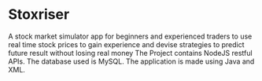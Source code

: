 # Stoxriser
A stock market simulator app for beginners and experienced traders to use real time stock prices to gain experience and devise strategies to predict future result without losing real money
The Project contains NodeJS restful APIs. The database used is MySQL. The application is made using Java and XML.

